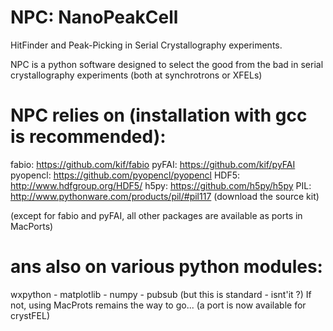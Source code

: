 NPC: NanoPeakCell
==================
HitFinder and Peak-Picking in Serial Crystallography experiments.

NPC is a python software designed to select the good from the bad 
in serial crystallography experiments (both at synchrotrons or XFELs)


NPC relies on (installation with gcc is recommended):
====================================================

fabio:    https://github.com/kif/fabio
pyFAI:    https://github.com/kif/pyFAI
pyopencl: https://github.com/pyopencl/pyopencl
HDF5:     http://www.hdfgroup.org/HDF5/
h5py:     https://github.com/h5py/h5py
PIL:      http://www.pythonware.com/products/pil/#pil117 (download the source kit)

(except for fabio and pyFAI, all other packages are available as ports in MacPorts)

ans also on various python modules:
===================================
wxpython - matplotlib - numpy - pubsub (but this is standard - isnt'it ?)
If not, using MacProts remains the way to go...
(a port is now available for crystFEL)



